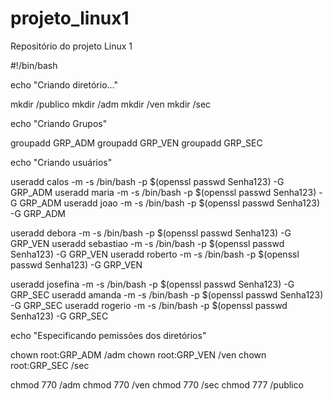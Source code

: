 # projeto_linux1
Repositório do projeto Linux 1

#!/bin/bash

echo "Criando diretório..."

mkdir /publico
mkdir /adm
mkdir /ven
mkdir /sec

echo "Criando Grupos"

groupadd GRP_ADM
groupadd GRP_VEN
groupadd GRP_SEC

echo "Criando usuários"

useradd calos -m -s /bin/bash -p $(openssl passwd Senha123) -G GRP_ADM
useradd maria -m -s /bin/bash -p $(openssl passwd Senha123) -G GRP_ADM
useradd joao -m -s /bin/bash -p $(openssl passwd Senha123) -G GRP_ADM

useradd debora -m -s /bin/bash -p $(openssl passwd Senha123) -G GRP_VEN
useradd sebastiao -m -s /bin/bash -p $(openssl passwd Senha123) -G GRP_VEN
useradd roberto -m -s /bin/bash -p $(openssl passwd Senha123) -G GRP_VEN

useradd josefina -m -s /bin/bash -p $(openssl passwd Senha123) -G GRP_SEC
useradd amanda -m -s /bin/bash -p $(openssl passwd Senha123) -G GRP_SEC
useradd rogerio -m -s /bin/bash -p $(openssl passwd Senha123) -G GRP_SEC

echo "Especificando pemissões dos diretórios"

chown root:GRP_ADM /adm
chown root:GRP_VEN /ven
chown root:GRP_SEC /sec

chmod 770 /adm
chmod 770 /ven
chmod 770 /sec
chmod 777 /publico

